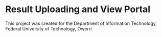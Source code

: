 # Result Uploading and View Portal

This project was created for the Department of Information Technology, Federal University of Technology, Owerri
